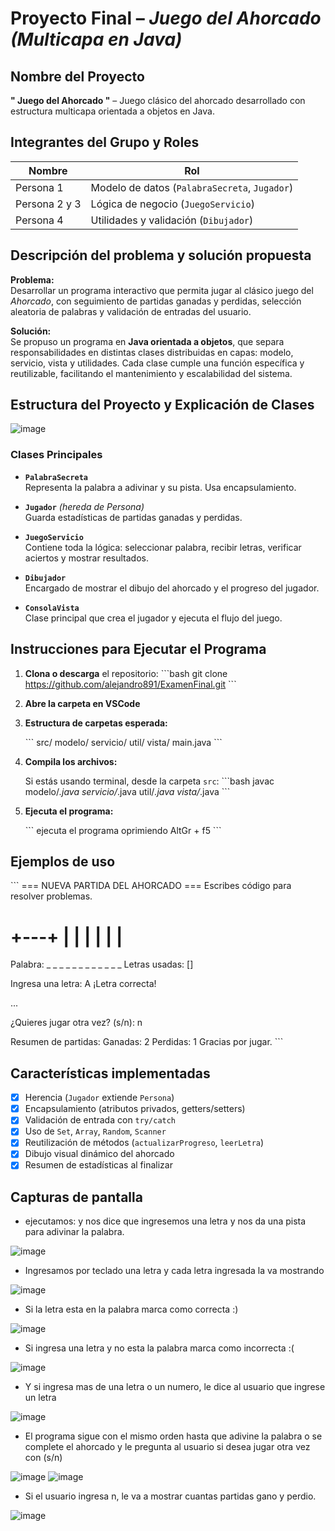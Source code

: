 #  Proyecto Final – *Juego del Ahorcado (Multicapa en Java)*

##  Nombre del Proyecto
**" Juego del Ahorcado "** – Juego clásico del ahorcado desarrollado con estructura multicapa orientada a objetos en Java.

##  Integrantes del Grupo y Roles

| Nombre                | Rol                             |
|------------------------|----------------------------------|
| Persona 1             | Modelo de datos (`PalabraSecreta`, `Jugador`) |
| Persona 2 y 3             | Lógica de negocio (`JuegoServicio`) |
| Persona 4             | Utilidades y validación (`Dibujador`) |

##  Descripción del problema y solución propuesta

**Problema:**  
Desarrollar un programa interactivo que permita jugar al clásico juego del *Ahorcado*, con seguimiento de partidas ganadas y perdidas, selección aleatoria de palabras y validación de entradas del usuario.

**Solución:**  
Se propuso un programa en **Java orientada a objetos**, que separa responsabilidades en distintas clases distribuidas en capas: modelo, servicio, vista y utilidades. Cada clase cumple una función específica y reutilizable, facilitando el mantenimiento y escalabilidad del sistema.

##  Estructura del Proyecto y Explicación de Clases

![image](https://github.com/user-attachments/assets/150d975b-5a36-441d-bba5-40cc6b757048)


###  Clases Principales

- **`PalabraSecreta`**  
  Representa la palabra a adivinar y su pista. Usa encapsulamiento.

- **`Jugador`** *(hereda de Persona)*  
  Guarda estadísticas de partidas ganadas y perdidas.

- **`JuegoServicio`**  
  Contiene toda la lógica: seleccionar palabra, recibir letras, verificar aciertos y mostrar resultados.

- **`Dibujador`**  
  Encargado de mostrar el dibujo del ahorcado y el progreso del jugador.

- **`ConsolaVista`**  
  Clase principal que crea el jugador y ejecuta el flujo del juego.

##  Instrucciones para Ejecutar el Programa

1. **Clona o descarga** el repositorio:
   \`\`\`bash
   git clone https://github.com/alejandro891/ExamenFinal.git
   \`\`\`

2. **Abre la carpeta en VSCode** 

3. **Estructura de carpetas esperada:**

   \`\`\`
   src/
     modelo/
     servicio/
     util/
     vista/
     main.java
   \`\`\`

5. **Compila los archivos:**

   Si estás usando terminal, desde la carpeta `src`:
   \`\`\`bash
   javac modelo/*.java servicio/*.java util/*.java vista/*.java
   \`\`\`

6. **Ejecuta el programa:**

   \`\`\`
   ejecuta el programa oprimiendo AltGr + f5
   \`\`\`

##  Ejemplos de uso

\`\`\`
=== NUEVA PARTIDA DEL AHORCADO ===
 Escribes código para resolver problemas.

 +---+
 |   |
     |
     |
     |
     |
=========

Palabra: _ _ _ _ _ _ _ _ _ _ _ _
Letras usadas: []

Ingresa una letra: A
¡Letra correcta!

...

¿Quieres jugar otra vez? (s/n): n

Resumen de partidas:
Ganadas: 2
Perdidas: 1
Gracias por jugar.
\`\`\`

##  Características implementadas

- [x] Herencia (`Jugador` extiende `Persona`)
- [x] Encapsulamiento (atributos privados, getters/setters)
- [x] Validación de entrada con `try/catch`
- [x] Uso de `Set`, `Array`, `Random`, `Scanner`
- [x] Reutilización de métodos (`actualizarProgreso`, `leerLetra`)
- [x] Dibujo visual dinámico del ahorcado
- [x] Resumen de estadísticas al finalizar

## Capturas de pantalla 
- ejecutamos: y nos dice que ingresemos una letra y nos da una pista para adivinar la palabra.
  
![image](https://github.com/user-attachments/assets/b97ec950-a9bd-441a-ad38-4a2f30e77f78)

- Ingresamos por teclado una letra y cada letra ingresada la va mostrando
  
![image](https://github.com/user-attachments/assets/143a9a71-47cd-4c4e-af79-e7a0e4f1f093)

- Si la letra esta en la palabra marca como correcta :)
  
![image](https://github.com/user-attachments/assets/681062f9-8119-4c47-a7d8-5f3c7aa41312)

- Si ingresa una letra y no esta la palabra marca como incorrecta :(
 
![image](https://github.com/user-attachments/assets/70b57d23-04b5-420a-bd4d-22594548f878)

- Y si ingresa mas de una letra o un numero, le dice al usuario que ingrese un letra
 
![image](https://github.com/user-attachments/assets/1eadfdb4-16de-4268-826a-a008aab3854d)

- El programa sigue con el mismo orden hasta que adivine la palabra o se complete el ahorcado y le pregunta al usuario si desea jugar otra vez con (s/n)
 
![image](https://github.com/user-attachments/assets/7f760a2f-40a3-47de-acfc-42c6e7d3efda)
![image](https://github.com/user-attachments/assets/c17f2fcc-c7fd-4d1c-acbf-3785f93c9fc0)

- Si el usuario ingresa n, le va a mostrar cuantas partidas gano y perdio.

![image](https://github.com/user-attachments/assets/ce4b6dc9-5d82-47cc-9630-cb6fd89dac24)








